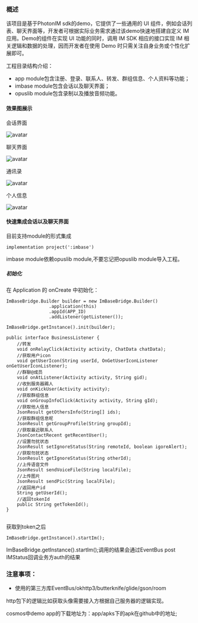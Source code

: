 ### 概述

该项目是基于PhotonIM sdk的demo，它提供了一些通用的 UI 组件，例如会话列表、聊天界面等，开发者可根据实际业务需求通过该demo快速地搭建自定义 IM 应用。Demo的组件在实现 UI 功能的同时，调用 IM SDK 相应的接口实现 IM 相关逻辑和数据的处理，因而开发者在使用 Demo 时只需关注自身业务或个性化扩展即可。

工程目录结构介绍：
- app module包含注册、登录、联系人、转发、群组信息、个人资料等功能；
- imbase module包含会话以及聊天界面；
- opuslib module包含录制以及播放音频功能。

#### 效果图展示
会话界面

![avatar](readme_pics/session.png)

聊天界面

![avatar](readme_pics/chat.png)

通讯录

![avatar](readme_pics/contacts.png)

个人信息

![avatar](readme_pics/myinfo.png)


#### 快速集成会话以及聊天界面

目前支持module的形式集成
```
implementation project(':imbase')
```
imbase module依赖opuslib module,不要忘记把opuslib module导入工程。



##### 初始化

在 Application 的 onCreate 中初始化：

```
ImBaseBridge.Builder builder = new ImBaseBridge.Builder()
                .application(this)
                .appId(APP_ID)
                .addListener(getListener());

ImBaseBridge.getInstance().init(builder);

public interface BusinessListener {
    //转发
    void onRelayClick(Activity activity, ChatData chatData);
    //获取用户icon
    void getUserIcon(String userId, OnGetUserIconListener onGetUserIconListener);
    //群聊@成员
    void onAtListener(Activity activity, String gid);
    //收到服务器踢人
    void onKickUser(Activity activity);
    //获取群组信息
    void onGroupInfoClick(Activity activity, String gId);
    //获取他人信息
    JsonResult getOthersInfo(String[] ids);
    //获取群组信息呢
    JsonResult getGroupProfile(String groupId);
    //获取最近联系人
    JsonContactRecent getRecentUser();
    //设置勿扰状态
    JsonResult setIgnoreStatus(String remoteId, boolean igoreAlert);
    //获取勿扰状态
    JsonResult getIgnoreStatus(String otherId);
    //上传语音文件
    JsonResult sendVoiceFile(String localFile);
    //上传图片
    JsonResult sendPic(String localFile);
    //返回用户id
    String getUserId();
    //返回tokenId
    public String getTokenId();
}
        
```

获取到token之后
```
ImBaseBridge.getInstance().startIm();
```
ImBaseBridge.getInstance().startIm();调用的结果会通过EventBus post IMStatus回调业务方auth的结果
### 注意事项：
- 使用的第三方库EventBus/okhttp3/butterknife/glide/gson/room





http包下的逻辑比如获取头像需要接入方根据自己服务器的逻辑实现。




cosmos中demo app的下载地址为：app/apks下的apk在github中的地址;
